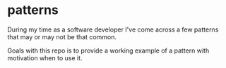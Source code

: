# patterns
During my time as a software developer I've come across a few patterns that may or may not be that common.

Goals with this repo is to provide a working example of a pattern with motivation when to use it. 
